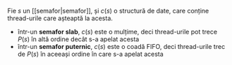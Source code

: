 Fie $s$ un [[semafor|semafor]], și $c(s)$ o structură de date, care conține thread-urile care așteaptă la acesta.

- într-un **semafor slab**, $c(s)$ este o mulțime, deci thread-urile pot trece $P(s)$ în altă ordine decât s-a apelat acesta
- într-un **semafor puternic**, $c(s)$ este o coadă FIFO, deci thread-urile trec de $P(s)$ în aceeași ordine în care s-a apelat acesta